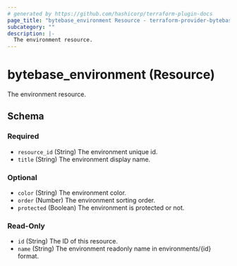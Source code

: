 ```yaml
---
# generated by https://github.com/hashicorp/terraform-plugin-docs
page_title: "bytebase_environment Resource - terraform-provider-bytebase"
subcategory: ""
description: |-
  The environment resource.
---
```


# bytebase_environment (Resource)

The environment resource.



<!-- schema generated by tfplugindocs -->
## Schema

### Required

- `resource_id` (String) The environment unique id.
- `title` (String) The environment display name.

### Optional

- `color` (String) The environment color.
- `order` (Number) The environment sorting order.
- `protected` (Boolean) The environment is protected or not.

### Read-Only

- `id` (String) The ID of this resource.
- `name` (String) The environment readonly name in environments/{id} format.


